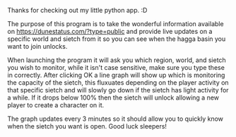 Thanks for checking out my little python app. :D

The purpose of this program is to take the wonderful information available on https://dunestatus.com/?type=public and provide live updates on a specific world and sietch from it so you can see when the hagga basin you want to join unlocks.

When launching the program it will ask you which region, world, and sietch you wish to monitor, while it isn't case sensitive, make sure you type these in correctly. After clicking OK a line graph will show up which is monitoring the capacity of the sietch, this fluxuates depending on the player activity on that specific sietch and will slowly go down if the sietch has light activity for a while. If it drops below 100% then the sietch will unlock allowing a new player to create a character on it.

The graph updates every 3 minutes so it should allow you to quickly know when the sietch you want is open. Good luck sleepers!
